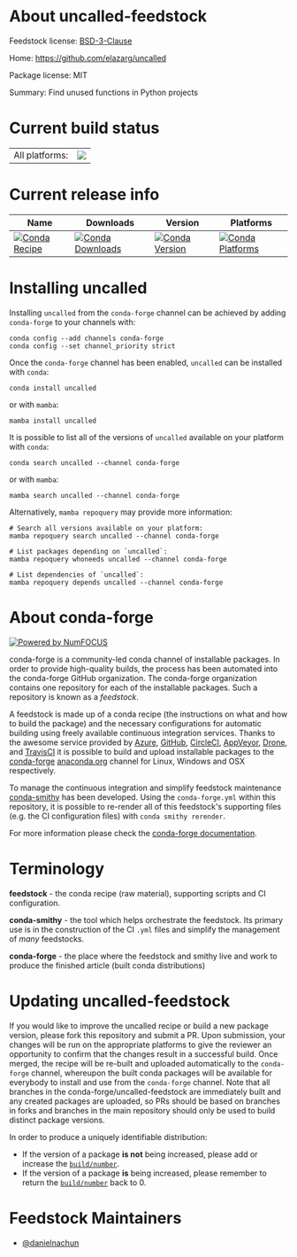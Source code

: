 About uncalled-feedstock
========================

Feedstock license: [BSD-3-Clause](https://github.com/conda-forge/uncalled-feedstock/blob/main/LICENSE.txt)

Home: https://github.com/elazarg/uncalled

Package license: MIT

Summary: Find unused functions in Python projects

Current build status
====================


<table><tr><td>All platforms:</td>
    <td>
      <a href="https://dev.azure.com/conda-forge/feedstock-builds/_build/latest?definitionId=25306&branchName=main">
        <img src="https://dev.azure.com/conda-forge/feedstock-builds/_apis/build/status/uncalled-feedstock?branchName=main">
      </a>
    </td>
  </tr>
</table>

Current release info
====================

| Name | Downloads | Version | Platforms |
| --- | --- | --- | --- |
| [![Conda Recipe](https://img.shields.io/badge/recipe-uncalled-green.svg)](https://anaconda.org/conda-forge/uncalled) | [![Conda Downloads](https://img.shields.io/conda/dn/conda-forge/uncalled.svg)](https://anaconda.org/conda-forge/uncalled) | [![Conda Version](https://img.shields.io/conda/vn/conda-forge/uncalled.svg)](https://anaconda.org/conda-forge/uncalled) | [![Conda Platforms](https://img.shields.io/conda/pn/conda-forge/uncalled.svg)](https://anaconda.org/conda-forge/uncalled) |

Installing uncalled
===================

Installing `uncalled` from the `conda-forge` channel can be achieved by adding `conda-forge` to your channels with:

```
conda config --add channels conda-forge
conda config --set channel_priority strict
```

Once the `conda-forge` channel has been enabled, `uncalled` can be installed with `conda`:

```
conda install uncalled
```

or with `mamba`:

```
mamba install uncalled
```

It is possible to list all of the versions of `uncalled` available on your platform with `conda`:

```
conda search uncalled --channel conda-forge
```

or with `mamba`:

```
mamba search uncalled --channel conda-forge
```

Alternatively, `mamba repoquery` may provide more information:

```
# Search all versions available on your platform:
mamba repoquery search uncalled --channel conda-forge

# List packages depending on `uncalled`:
mamba repoquery whoneeds uncalled --channel conda-forge

# List dependencies of `uncalled`:
mamba repoquery depends uncalled --channel conda-forge
```


About conda-forge
=================

[![Powered by
NumFOCUS](https://img.shields.io/badge/powered%20by-NumFOCUS-orange.svg?style=flat&colorA=E1523D&colorB=007D8A)](https://numfocus.org)

conda-forge is a community-led conda channel of installable packages.
In order to provide high-quality builds, the process has been automated into the
conda-forge GitHub organization. The conda-forge organization contains one repository
for each of the installable packages. Such a repository is known as a *feedstock*.

A feedstock is made up of a conda recipe (the instructions on what and how to build
the package) and the necessary configurations for automatic building using freely
available continuous integration services. Thanks to the awesome service provided by
[Azure](https://azure.microsoft.com/en-us/services/devops/), [GitHub](https://github.com/),
[CircleCI](https://circleci.com/), [AppVeyor](https://www.appveyor.com/),
[Drone](https://cloud.drone.io/welcome), and [TravisCI](https://travis-ci.com/)
it is possible to build and upload installable packages to the
[conda-forge](https://anaconda.org/conda-forge) [anaconda.org](https://anaconda.org/)
channel for Linux, Windows and OSX respectively.

To manage the continuous integration and simplify feedstock maintenance
[conda-smithy](https://github.com/conda-forge/conda-smithy) has been developed.
Using the ``conda-forge.yml`` within this repository, it is possible to re-render all of
this feedstock's supporting files (e.g. the CI configuration files) with ``conda smithy rerender``.

For more information please check the [conda-forge documentation](https://conda-forge.org/docs/).

Terminology
===========

**feedstock** - the conda recipe (raw material), supporting scripts and CI configuration.

**conda-smithy** - the tool which helps orchestrate the feedstock.
                   Its primary use is in the construction of the CI ``.yml`` files
                   and simplify the management of *many* feedstocks.

**conda-forge** - the place where the feedstock and smithy live and work to
                  produce the finished article (built conda distributions)


Updating uncalled-feedstock
===========================

If you would like to improve the uncalled recipe or build a new
package version, please fork this repository and submit a PR. Upon submission,
your changes will be run on the appropriate platforms to give the reviewer an
opportunity to confirm that the changes result in a successful build. Once
merged, the recipe will be re-built and uploaded automatically to the
`conda-forge` channel, whereupon the built conda packages will be available for
everybody to install and use from the `conda-forge` channel.
Note that all branches in the conda-forge/uncalled-feedstock are
immediately built and any created packages are uploaded, so PRs should be based
on branches in forks and branches in the main repository should only be used to
build distinct package versions.

In order to produce a uniquely identifiable distribution:
 * If the version of a package **is not** being increased, please add or increase
   the [``build/number``](https://docs.conda.io/projects/conda-build/en/latest/resources/define-metadata.html#build-number-and-string).
 * If the version of a package **is** being increased, please remember to return
   the [``build/number``](https://docs.conda.io/projects/conda-build/en/latest/resources/define-metadata.html#build-number-and-string)
   back to 0.

Feedstock Maintainers
=====================

* [@danielnachun](https://github.com/danielnachun/)

